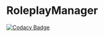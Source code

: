 # RoleplayManager
[![Codacy Badge](https://api.codacy.com/project/badge/Grade/4ead4be6ff3f4c03a91703f08ba97a11)](https://app.codacy.com/gh/CroquetMickael/RoleplayManager?utm_source=github.com&utm_medium=referral&utm_content=CroquetMickael/RoleplayManager&utm_campaign=Badge_Grade)